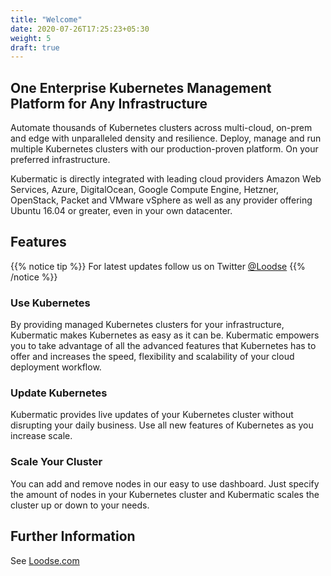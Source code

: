```yaml
---
title: "Welcome"
date: 2020-07-26T17:25:23+05:30
weight: 5
draft: true
---
```


## One Enterprise Kubernetes Management Platform for Any Infrastructure

Automate thousands of Kubernetes clusters across multi-cloud, on-prem and edge with unparalleled density and resilience. Deploy, manage and run multiple Kubernetes clusters with our production-proven platform. On your preferred infrastructure.

Kubermatic is directly integrated with leading cloud providers Amazon Web Services, Azure, DigitalOcean, Google Compute Engine, Hetzner, OpenStack, Packet and VMware vSphere as well as any provider offering Ubuntu 16.04 or greater, even in your own datacenter.

## Features

{{% notice tip %}}
For latest updates follow us on Twitter [@Loodse](https://twitter.com/Loodse)
{{% /notice %}}

### Use Kubernetes

By providing managed Kubernetes clusters for your infrastructure, Kubermatic makes Kubernetes as easy as it can be. Kubermatic empowers you to take advantage of all the advanced features that Kubernetes has to offer and increases the speed, flexibility and scalability of your cloud deployment workflow.

### Update Kubernetes

Kubermatic provides live updates of your Kubernetes cluster without disrupting your daily business. Use all new features of Kubernetes as you increase scale.

### Scale Your Cluster

You can add and remove nodes in our easy to use dashboard. Just specify the amount of nodes in your Kubernetes cluster and Kubermatic scales the cluster up or down to your needs.

## Further Information

See [Loodse.com](https://www.loodse.com/)
